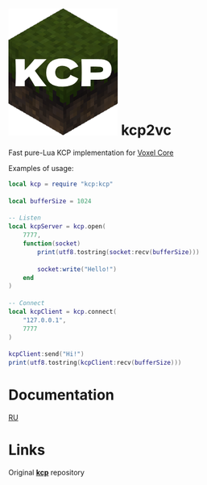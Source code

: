 # ![kcp2vc](icon256.png) kcp2vc

Fast pure-Lua KCP implementation for [Voxel Core](https://github.com/MihailRis/voxelcore)

Examples of usage:

```lua
local kcp = require "kcp:kcp"

local bufferSize = 1024

-- Listen
local kcpServer = kcp.open(
    7777,
    function(socket)
        print(utf8.tostring(socket:recv(bufferSize)))

        socket:write("Hello!")
    end
)

-- Connect
local kcpClient = kcp.connect(
    "127.0.0.1",
    7777
)

kcpClient:send("Hi!")
print(utf8.tostring(kcpClient:recv(bufferSize)))
```
# Documentation
[RU](doc/ru/kcp.md)

# Links
Original [**kcp**](https://github.com/skywind3000/kcp) repository
